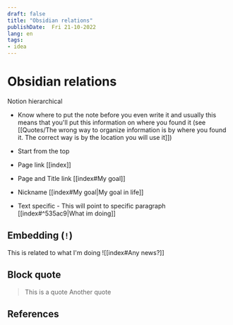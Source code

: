 ```yaml
---
draft: false
title: "Obsidian relations"
publishDate:  Fri 21-10-2022
lang: en
tags:
- idea
---
```

# Obsidian relations

Notion hierarchical 
- Know where to put the note before you even write it and usually this means that you'll put this information on where you found it (see [[Quotes/The wrong way to organize information is by where you found it. The correct way is by the location you will use it]])
- Start from the top

- Page link
[[index]]
- Page and Title link
[[index#My goal]]
- Nickname
[[index#My goal|My goal in life]]
- Text specific - This will point to specific paragraph
[[index#^535ac9|What im doing]]


## Embedding (`!`)

This is related to what I'm doing ![[index#Any news?]]

## Block quote

> This is a quote
> Another quote


## References

